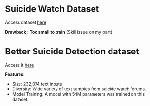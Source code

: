 # Suicide Watch Dataset

Access dataset [here](https://www.kaggle.com/datasets/aradhakkandhari/suicidal-mental-health-dataset)

**Drawback : Too small to train** (Skill issue on my part)

# Better Suicide Detection dataset
Access it [here](https://www.kaggle.com/datasets/nikhileswarkomati/suicide-watch/data)

**Features**:
- Size: 232,074 text inputs
- Diversity: Wide variety of text samples from suicide watch forums.
- Model Training: A model with 54M parameters was trained on this dataset.
